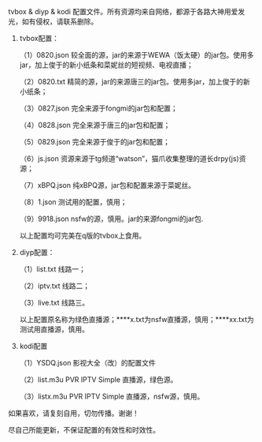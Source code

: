tvbox & diyp & kodi 配置文件。所有资源均来自网络，都源于各路大神用爱发光，如有侵权，请联系删除。
1. tvbox配置：
   
   （1）0820.json  较全面的源，jar的来源于WEWA（饭太硬）的jar包。使用多jar，加上俊于的新小纸条和菜妮丝的短视频、电视直播；
   
   （2）0820.txt  精简的源，jar的来源唐三的jar包。使用多jar，加上俊于的新小纸条；
   
   （3）0827.json  完全来源于fongmi的jar包和配置；
   
   （4）0828.json  完全来源于唐三的jar包和配置；
   
   （5）0829.json  完全来源于俊于的jar包和配置；
   
   （6）js.json  资源来源于tg频道“watson”，猫爪收集整理的道长drpy(js)资源；
   
   （7）xBPQ.json  纯xBPQ源，jar包和配置来源于菜妮丝。
   
   （8）1.json  测试用的配置，慎用；
   
   （9）9918.json  nsfw的源，慎用。jar的来源fongmi的jar包.
   
   以上配置均可完美在q版的tvbox上食用。
2. diyp配置：

   （1）list.txt  线路一；
   
   （2）iptv.txt  线路二；
   
   （3）live.txt  线路三。
   
   以上配置原名称为绿色直播源；****x.txt为nsfw直播源，慎用；****xx.txt为测试用直播源，慎用。
3. kodi配置

   （1）YSDQ.json  影视大全（改）的配置文件
   
   （2）list.m3u  PVR IPTV Simple 直播源，绿色源。
   
   （3）listx.m3u  PVR IPTV Simple 直播源，nsfw源，慎用。

如果喜欢，请复刻自用，切勿传播。谢谢！

尽自己所能更新，不保证配置的有效性和时效性。
   
